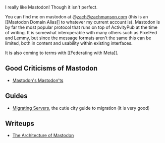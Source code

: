 I really like Mastodon!  Though it isn't perfect.

You can find me on mastodon at @zach@zachmanson.com (this is an [[Mastodon Domain Alias]] to whatever my current account is).  Mastodon is by far the most popular protocol that runs on top of ActivityPub at the time of writing.  It is somewhat interoperable with many others such as PixelFed and Lemmy, but since the message formats aren't the same this can be limited, both in content and usability within existing interfaces.

It is also coming to terms with [[Federating with Meta]].

## Good Criticisms of Mastodon

- [Mastodon's Mastodon'ts](https://www.jwz.org/blog/2023/08/mastodons-mastodonts/)

## Guides

- [Migrating Servers](https://guide.cutie.city/the-fediverse/migrating-servers/), the cutie city guide to migration (it is very good)

## Writeups

- [The Architecture of Mastodon](https://softwaremill.com/the-architecture-of-mastodon/)